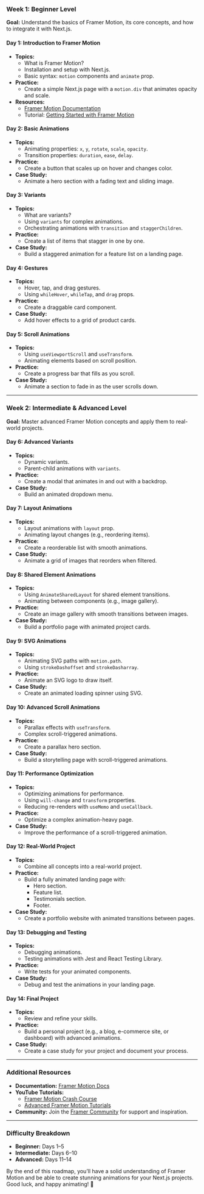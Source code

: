 ### **Week 1: Beginner Level**
**Goal:** Understand the basics of Framer Motion, its core concepts, and how to integrate it with Next.js.

#### **Day 1: Introduction to Framer Motion**
- **Topics:**
    - What is Framer Motion?
    - Installation and setup with Next.js.
    - Basic syntax: `motion` components and `animate` prop.
- **Practice:**
    - Create a simple Next.js page with a `motion.div` that animates opacity and scale.
- **Resources:**
    - [Framer Motion Documentation](https://www.framer.com/motion/)
    - Tutorial: [Getting Started with Framer Motion](https://www.youtube.com/watch?v=1vKiPwEYiKE)

#### **Day 2: Basic Animations**
- **Topics:**
    - Animating properties: `x`, `y`, `rotate`, `scale`, `opacity`.
    - Transition properties: `duration`, `ease`, `delay`.
- **Practice:**
    - Create a button that scales up on hover and changes color.
- **Case Study:**
    - Animate a hero section with a fading text and sliding image.

#### **Day 3: Variants**
- **Topics:**
    - What are variants?
    - Using `variants` for complex animations.
    - Orchestrating animations with `transition` and `staggerChildren`.
- **Practice:**
    - Create a list of items that stagger in one by one.
- **Case Study:**
    - Build a staggered animation for a feature list on a landing page.

#### **Day 4: Gestures**
- **Topics:**
    - Hover, tap, and drag gestures.
    - Using `whileHover`, `whileTap`, and `drag` props.
- **Practice:**
    - Create a draggable card component.
- **Case Study:**
    - Add hover effects to a grid of product cards.

#### **Day 5: Scroll Animations**
- **Topics:**
    - Using `useViewportScroll` and `useTransform`.
    - Animating elements based on scroll position.
- **Practice:**
    - Create a progress bar that fills as you scroll.
- **Case Study:**
    - Animate a section to fade in as the user scrolls down.

---

### **Week 2: Intermediate & Advanced Level**
**Goal:** Master advanced Framer Motion concepts and apply them to real-world projects.

#### **Day 6: Advanced Variants**
- **Topics:**
    - Dynamic variants.
    - Parent-child animations with `variants`.
- **Practice:**
    - Create a modal that animates in and out with a backdrop.
- **Case Study:**
    - Build an animated dropdown menu.

#### **Day 7: Layout Animations**
- **Topics:**
    - Layout animations with `layout` prop.
    - Animating layout changes (e.g., reordering items).
- **Practice:**
    - Create a reorderable list with smooth animations.
- **Case Study:**
    - Animate a grid of images that reorders when filtered.

#### **Day 8: Shared Element Animations**
- **Topics:**
    - Using `AnimateSharedLayout` for shared element transitions.
    - Animating between components (e.g., image gallery).
- **Practice:**
    - Create an image gallery with smooth transitions between images.
- **Case Study:**
    - Build a portfolio page with animated project cards.

#### **Day 9: SVG Animations**
- **Topics:**
    - Animating SVG paths with `motion.path`.
    - Using `strokeDashoffset` and `strokeDasharray`.
- **Practice:**
    - Animate an SVG logo to draw itself.
- **Case Study:**
    - Create an animated loading spinner using SVG.

#### **Day 10: Advanced Scroll Animations**
- **Topics:**
    - Parallax effects with `useTransform`.
    - Complex scroll-triggered animations.
- **Practice:**
    - Create a parallax hero section.
- **Case Study:**
    - Build a storytelling page with scroll-triggered animations.

#### **Day 11: Performance Optimization**
- **Topics:**
    - Optimizing animations for performance.
    - Using `will-change` and `transform` properties.
    - Reducing re-renders with `useMemo` and `useCallback`.
- **Practice:**
    - Optimize a complex animation-heavy page.
- **Case Study:**
    - Improve the performance of a scroll-triggered animation.

#### **Day 12: Real-World Project**
- **Topics:**
    - Combine all concepts into a real-world project.
- **Practice:**
    - Build a fully animated landing page with:
        - Hero section.
        - Feature list.
        - Testimonials section.
        - Footer.
- **Case Study:**
    - Create a portfolio website with animated transitions between pages.

#### **Day 13: Debugging and Testing**
- **Topics:**
    - Debugging animations.
    - Testing animations with Jest and React Testing Library.
- **Practice:**
    - Write tests for your animated components.
- **Case Study:**
    - Debug and test the animations in your landing page.

#### **Day 14: Final Project**
- **Topics:**
    - Review and refine your skills.
- **Practice:**
    - Build a personal project (e.g., a blog, e-commerce site, or dashboard) with advanced animations.
- **Case Study:**
    - Create a case study for your project and document your process.

---

### **Additional Resources**
- **Documentation:** [Framer Motion Docs](https://www.framer.com/motion/)
- **YouTube Tutorials:**
    - [Framer Motion Crash Course](https://www.youtube.com/watch?v=1vKiPwEYiKE)
    - [Advanced Framer Motion Tutorials](https://www.youtube.com/playlist?list=PL4cUxeGkcC9iHDnQfTHEVVceOEBsOf07i)
- **Community:** Join the [Framer Community](https://www.framer.com/community/) for support and inspiration.

---

### **Difficulty Breakdown**
- **Beginner:** Days 1–5
- **Intermediate:** Days 6–10
- **Advanced:** Days 11–14

By the end of this roadmap, you’ll have a solid understanding of Framer Motion and be able to create stunning animations for your Next.js projects. Good luck, and happy animating! 🚀